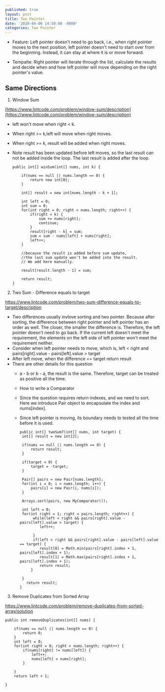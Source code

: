 ```yaml
---
published: true
layout: post
title: Two Pointer
date: '2020-04-06 14:50:00 -0000'
categories: Two Pointer
---
```

- Feature: Left pointer doesn't need to go back, i.e., when right pointer moves to the next position, left pointer doesn't need to start over from the beginning. Instead, it can stay at where it is or move forward.

- Tempalte: Right pointer will iterate through the list, calculate the results and decide when and how left pointer will move depending on the right pointer's value.

## Same Directions

1. Window Sum

[https://www.lintcode.com/problem/window-sum/description](https://www.lintcode.com/problem/window-sum/description)

* left won't move when right < k.
* When right >= k,left will move when right moves.
* When right >= k, result will be added when right moves.
* Note result has been updated before left moves, so the last result can not be added inside the loop. The last result is added after the loop. 


      public int[] winSum(int[] nums, int k) {

          if(nums == null || nums.length == 0) {
              return new int[0]; 
          }

          int[] result = new int[nums.length - k + 1];

          int left = 0;
          int sum = 0;
          for(int right = 0; right < nums.length; right++) {
              if(right < k) {
                  sum += nums[right];
                  continue;
              }
              result[right - k] = sum;
              sum = sum - nums[left] + nums[right];
              left++;
          }

          //because the result is added before sum update, 
          //the last sum update won't be added into the result.
          // We add here manually.

          result[result.length - 1] = sum;

          return result;
      }
      
2. Two Sum - Difference equals to target

https://www.lintcode.com/problem/two-sum-difference-equals-to-target/description

* Two differences usually invlove sorting and two pointer. Because after sorting, the difference between right pointer and left pointer has an order as well. The closer, the smaller the difference is. Therefore, the left pointer doesn't need to go back. If the current left doesn't meet the requirement, the elements on the left side of left pointer won't meet the requirement neither.
* Consider when left pointer needs to move, which is, left < right and pairs[right].value - pairs[left].value > target
* After left move, when the difference == target return result
* There are other details for this question
	* a - b or b - a, the result is the same. Therefore, target can be treated as positive all the time.
    * How to write a Comparator
    * Since the question requires return indexes, and we need to sort. Here we introduce Pair object to encapsulate the index and nums[index].
    * Since left pointer is moving, its boundary needs to tested all the time before it is used.
    
          public int[] twoSum7(int[] nums, int target) {
           int[] result = new int[2];

           if(nums == null || nums.length == 0) {
               return result;
           }

           if(target < 0) {
               target = -target;
           }

           Pair[] pairs = new Pair[nums.length];
           for(int i = 0; i < nums.length; i++) {
               pairs[i] = new Pair(i, nums[i]);
           }

           Arrays.sort(pairs, new MyComparator());

           int left = 0;
           for(int right = 1; right < pairs.length; right++) {
                while(left < right && pairs[right].value - pairs[left].value > target) {
                   left++;

                }
                if(left < right && pairs[right].value - pairs[left].value == target) {
                   result[0] = Math.min(pairs[right].index + 1, pairs[left].index + 1);
                   result[1] = Math.max(pairs[right].index + 1, pairs[left].index + 1);
                   return result; 
               }

           }
             return result;
          }
3. Remove Duplicates from Sorted Array

https://www.lintcode.com/problem/remove-duplicates-from-sorted-array/solution

    public int removeDuplicates(int[] nums) {
        
        if(nums == null || nums.length == 0) {
            return 0;
        }
        int left = 0;
        for(int right = 0; right < nums.length; right++) {
            if(nums[right] != nums[left]) {
                left++;
                nums[left] = nums[right];
            }
            
        }
        return left + 1;
    
    }



